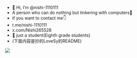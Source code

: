 - 👋 Hi, I’m @nishi-1110111
- A person who can do nothing but tinkering with computers🌚
- if you want to contact me👇
- t.me/nishi-1110111
- x.com/Nishi265528
- 📖 just a student(Eighth grade students)
- (下面内容是抄的LoveSy的README)
<picture>
  <source media="(prefers-color-scheme: light)" srcset="https://github-readme-stats.vercel.app/api?username=nishi-1110111&show_icons=true&theme=light">
  <img src="https://github-readme-stats.vercel.app/api?username=nishi-1110111&show_icons=true&theme=light">
</picture>
